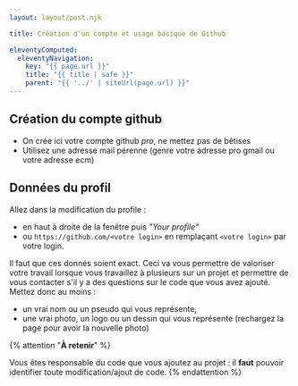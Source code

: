```yaml
---
layout: layout/post.njk

title: Création d'un compte et usage basique de Github

eleventyComputed:
  eleventyNavigation:
    key: "{{ page.url }}"
    title: "{{ title | safe }}"
    parent: "{{ '../' | siteUrl(page.url) }}"
---
```



## <span id="compte-github"></span> Création du compte github

- On crée ici votre compte github _pro_, ne mettez pas de bêtises
- Utilisez une adresse mail pérenne (genre votre adresse pro gmail ou votre adresse ecm)

## Données du profil

Allez dans la modification du profile :

- en haut à droite de la fenêtre puis _"Your profile"_
- ou `https://github.com/<votre login>` en remplaçant `<votre login>` par votre login.

Il faut que ces donnés soient exact. Ceci va vous permettre de valoriser votre travail lorsque vous travaillez à plusieurs sur un projet et permettre de vous contacter s'il y a des questions sur le code que vous avez ajouté. Mettez donc au moins :

- un vrai nom ou un pseudo qui vous représente,
- une vrai photo, un logo ou un dessin qui vous représente (rechargez la page pour avoir la nouvelle photo)

{% attention "**À retenir**" %}

Vous êtes responsable du code que vous ajoutez au projet : il **faut** pouvoir identifier toute modification/ajout de code.
{% endattention %}
